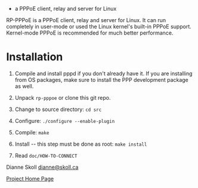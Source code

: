 - a PPPoE client, relay and server for Linux

RP-PPPoE is a PPPoE client, relay and server for Linux.  It can run completely
in user-mode or used the Linux kernel's built-in PPPoE support.  Kernel-mode
PPPoE is recommended for much better performance.

# Installation

1. Compile and install pppd if you don't already have it.  If you are
installing from OS packages, make sure to install the PPP development package
as well.

2. Unpack `rp-pppoe` or clone this git repo.

3. Change to source directory: `cd src`

4. Configure: `./configure --enable-plugin`

5. Compile: `make`

6. Install -- this step must be done as root: `make install`

7. Read `doc/HOW-TO-CONNECT`

Dianne Skoll <dianne@skoll.ca>

[Project Home Page](https://dianne.skoll.ca/projects/rp-pppoe/)
